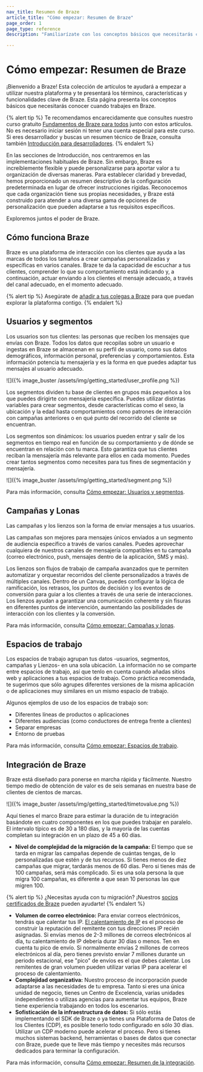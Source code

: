 ```yaml
---
nav_title: Resumen de Braze
article_title: "Cómo empezar: Resumen de Braze"
page_order: 1
page_type: reference
description: "Familiarízate con los conceptos básicos que necesitarás conocer cuando trabajes en Braze."

---
```


# Cómo empezar: Resumen de Braze

¡Bienvenido a Braze! Esta colección de artículos te ayudará a empezar a utilizar nuestra plataforma y te presentará los términos, características y funcionalidades clave de Braze. Esta página presenta los conceptos básicos que necesitarás conocer cuando trabajes en Braze.

{% alert tip %}
Te recomendamos encarecidamente que consultes nuestro curso gratuito [Fundamentos de Braze para todos](https://learning.braze.com/page/braze-foundations-for-everyone) junto con estos artículos. No es necesario iniciar sesión ni tener una cuenta especial para este curso. Si eres desarrollador y buscas un resumen técnico de Braze, consulta también [Introducción para desarrolladores]({{site.baseurl}}/developer_guide/getting_started/platform_overview/).
{% endalert %}

En las secciones de Introducción, nos centraremos en las implementaciones habituales de Braze. Sin embargo, Braze es increíblemente flexible y puede personalizarse para aportar valor a tu organización de diversas maneras. Para establecer claridad y brevedad, hemos proporcionado un resumen descriptivo de la configuración predeterminada en lugar de ofrecer instrucciones rígidas. Reconocemos que cada organización tiene sus propias necesidades, y Braze está construido para atender a una diversa gama de opciones de personalización que pueden adaptarse a tus requisitos específicos.

Exploremos juntos el poder de Braze.

## Cómo funciona Braze

Braze es una plataforma de interacción con los clientes que ayuda a las marcas de todos los tamaños a crear campañas personalizadas y específicas en varios canales. Braze te da la capacidad de escuchar a tus clientes, comprender lo que su comportamiento está indicando y, a continuación, actuar enviando a los clientes el mensaje adecuado, a través del canal adecuado, en el momento adecuado.

{% alert tip %}
Asegúrate de [añadir a tus colegas a Braze]({{site.baseurl}}/user_guide/administrative/app_settings/manage_your_braze_users/adding_users_to_your_dashboard/#adding-braze-users) para que puedan explorar la plataforma contigo.
{% endalert %}

## Usuarios y segmentos

Los usuarios son tus clientes: las personas que reciben los mensajes que envías con Braze. Todos los datos que recopilas sobre un usuario e ingestas en Braze se almacenan en su perfil de usuario, como sus datos demográficos, información personal, preferencias y comportamientos. Esta información potencia tu mensajería y es la forma en que puedes adaptar tus mensajes al usuario adecuado.

\![]({% image_buster /assets/img/getting_started/user_profile.png %})

Los segmentos dividen tu base de clientes en grupos más pequeños a los que puedes dirigirte con mensajería específica. Puedes utilizar distintas variables para crear segmentos, desde características como el sexo, la ubicación y la edad hasta comportamientos como patrones de interacción con campañas anteriores o en qué punto del recorrido del cliente se encuentran.

Los segmentos son dinámicos: los usuarios pueden entrar y salir de los segmentos en tiempo real en función de su comportamiento y de dónde se encuentran en relación con tu marca. Esto garantiza que tus clientes reciban la mensajería más relevante para ellos en cada momento. Puedes crear tantos segmentos como necesites para tus fines de segmentación y mensajería.

\![]({% image_buster /assets/img/getting_started/segment.png %})

Para más información, consulta [Cómo empezar: Usuarios y segmentos]({{site.baseurl}}/user_guide/getting_started/users_segments/).

## Campañas y Lonas

Las campañas y los lienzos son la forma de enviar mensajes a tus usuarios.

Las campañas son mejores para mensajes únicos enviados a un segmento de audiencia específico a través de varios canales. Puedes aprovechar cualquiera de nuestros canales de mensajería compatibles en tu campaña (correo electrónico, push, mensajes dentro de la aplicación, SMS y más).

Los lienzos son flujos de trabajo de campaña avanzados que te permiten automatizar y orquestar recorridos del cliente personalizados a través de múltiples canales. Dentro de un Canvas, puedes configurar la lógica de ramificación, los retrasos, los puntos de decisión y los eventos de conversión para guiar a los clientes a través de una serie de interacciones. Los lienzos ayudan a garantizar una comunicación coherente y sin fisuras en diferentes puntos de intervención, aumentando las posibilidades de interacción con los clientes y la conversión. 

Para más información, consulta [Cómo empezar: Campañas y lonas]({{site.baseurl}}/user_guide/getting_started/campaigns_canvases/).

## Espacios de trabajo

Los espacios de trabajo agrupan tus datos -usuarios, segmentos, campañas y Lienzos- en una sola ubicación. La información no se comparte entre espacios de trabajo, así que tenlo en cuenta cuando añadas sitios web y aplicaciones a tus espacios de trabajo. Como práctica recomendada, te sugerimos que sólo agrupes diferentes versiones de la misma aplicación o de aplicaciones muy similares en un mismo espacio de trabajo.

Algunos ejemplos de uso de los espacios de trabajo son:

- Diferentes líneas de productos o aplicaciones
- Diferentes audiencias (como conductores de entrega frente a clientes)
- Separar empresas
- Entorno de pruebas

Para más información, consulta [Cómo empezar: Espacios de trabajo]({{site.baseurl}}/user_guide/getting_started/workspaces/).

## Integración de Braze

Braze está diseñado para ponerse en marcha rápida y fácilmente. Nuestro tiempo medio de obtención de valor es de seis semanas en nuestra base de clientes de cientos de marcas.

\![]({% image_buster /assets/img/getting_started/timetovalue.png %})

Aquí tienes el marco Braze para estimar la duración de tu integración basándote en cuatro componentes en los que puedes trabajar en paralelo. El intervalo típico es de 30 a 180 días, y la mayoría de las cuentas completan su integración en un plazo de 45 a 60 días.

- **Nivel de complejidad de la migración de la campaña:** El tiempo que se tarda en migrar las campañas depende de cuántas tengas, de lo personalizadas que estén y de tus recursos. Si tienes menos de diez campañas que migrar, tardarás menos de 60 días. Pero si tienes más de 100 campañas, será más complicado. Si es una sola persona la que migra 100 campañas, es diferente a que sean 10 personas las que migren 100.

{% alert tip %}
¿Necesitas ayuda con tu migración? ¡Nuestros [socios certificados de Braze](https://www.braze.com/partners/solutions-partners) pueden ayudarte!
{% endalert %}

- **Volumen de correo electrónico:** Para enviar correos electrónicos, tendrás que calentar tus IP. [El calentamiento de IP]({{site.baseurl}}/user_guide/message_building_by_channel/email/email_setup/ip_warming/) es el proceso de construir la reputación del remitente con tus direcciones IP recién asignadas. Si envías menos de 2-3 millones de correos electrónicos al día, tu calentamiento de IP debería durar 30 días o menos. Ten en cuenta tu pico de envío. Si normalmente envías 2 millones de correos electrónicos al día, pero tienes previsto enviar 7 millones durante un periodo estacional, ese "pico" de envíos es el que debes calentar. Los remitentes de gran volumen pueden utilizar varias IP para acelerar el proceso de calentamiento.
- **Complejidad organizativa:** Nuestro proceso de incorporación puede adaptarse a las necesidades de tu empresa. Tanto si eres una única unidad de negocio, tienes un Centro de Excelencia, varias unidades independientes o utilizas agencias para aumentar tus equipos, Braze tiene experiencia trabajando en todos los escenarios.
- **Sofisticación de la infraestructura de datos:** Si sólo estás implementando el SDK de Braze o ya tienes una Plataforma de Datos de los Clientes (CDP), es posible tenerlo todo configurado en sólo 30 días. Utilizar un CDP moderno puede acelerar el proceso. Pero si tienes muchos sistemas backend, herramientas o bases de datos que conectar con Braze, puede que te lleve más tiempo y necesites más recursos dedicados para terminar la configuración.

Para más información, consulta [Cómo empezar: Resumen de la integración]({{site.baseurl}}/user_guide/getting_started/integration/).

